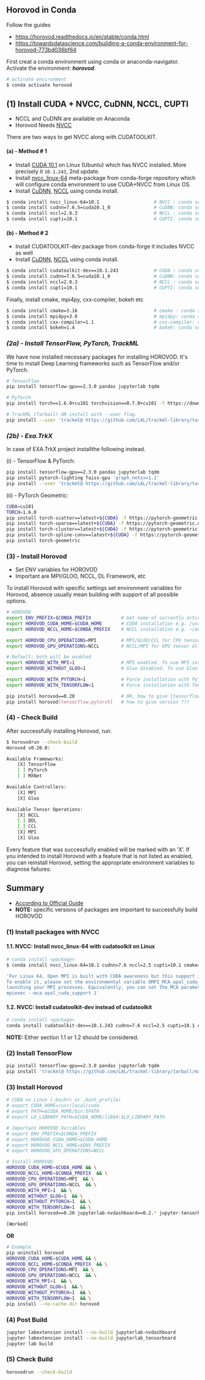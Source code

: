 ## Horovod in Conda

Follow the guides 

- https://horovod.readthedocs.io/en/stable/conda.html
- https://towardsdatascience.com/building-a-conda-environment-for-horovod-773bd036bf64


First creat a conda environment using conda or anaconda-navigator. Activate the environment: **_horovod_**.

```bash
# activate environment
$ conda activate horovod
```

## (1) Install CUDA + NVCC, CuDNN, NCCL, CUPTI

- NCCL and CuDNN are available on Anaconda
- Horovod Needs [NVCC](https://docs.nvidia.com/cuda/archive/10.1/cuda-compiler-driver-nvcc/index.html)

There are two ways to get NVCC along with CUDATOOLKIT.

#### (a) - Method # 1

- Install [CUDA 10.1](https://developer.nvidia.com/cuda-10.1-download-archive-update2) on Linux (Ubuntu) which has NVCC installed. More precisely it `10.1.243`, 2nd update.
- Install [nvcc_linux-64](https://anaconda.org/conda-forge/nvcc_linux-64) meta-package from conda-forge repository which will configure conda environment to use CUDA+NVCC from Linux OS.
- Install [CuDNN](), [NCCL]() using conda install.

```bash
$ conda install nvcc_linux-64=10.1                    # NVCC : conda search nvcc_linux-64
$ conda install cudnn=7.6.5=cuda10.1_0                # CuDNN: conda search cudnn
$ conda install nccl=2.8.3                            # NCCL : conda search nccl
$ conda install cupti=10.1                            # CUPTI: conda search cupti
```


#### (b) - Method # 2

- Install CUDATOOLKIT-dev package from conda-forge it includes NVCC as well
- Install [CuDNN](), [NCCL]() using conda install.

```bash
$ conda install cudatoolkit-dev==10.1.243             # CUDA : conda search cudatoolkit-dev 
$ conda install cudnn=7.6.5=cuda10.1_0                # CuDNN: conda search cudnn
$ conda install nccl=2.8.3                            # NCCL : conda search nccl
$ conda install cupti=10.1                            # CUPTI: conda search cupti
```

Finally, install cmake, mpi4py, cxx-compiler, bokeh etc

```bash
$ conda install cmake=3.16                            # cmake : conda search cmake
$ conda install mpi4py=3.0                            # mpi4py: conda search mpi4py
$ conda install cxx-compiler=1.1                      # cxx-compiler: conda search cxx-compiler
$ conda install bokeh=1.4                             # bokeh: conda search bokeh
```

### _(2a) - Install TensorFlow, PyTorch, TrackML_

We have now installed necessary packages for installing HOROVOD. It's time to install Deep Learning frameworks such as TensorFlow and/or PyTorch.

```bash
# TensorFlow
pip install tensorflow-gpu==2.3.0 pandas jupyterlab tqdm

# PyTorch
pip install torch==1.6.0+cu101 torchvision==0.7.0+cu101 -f https://download.pytorch.org/whl/torch_stable.html

# TrackML (Tarball) OR install with --user flag.
pip install --user 'trackml@ https://github.com/LAL/trackml-library/tarball/master#egg=trackml-3'
```

### _(2b) - Exa.TrkX_

In case of EXA.TrkX project installthe following instead.

(i) - TensorFlow & PyTorch:

```bash
pip install tensorflow-gpu==2.3.0 pandas jupyterlab tqdm
pip install pytorch-lighting faiss-gpu 'graph_nets>=1.1'
pip install --user 'trackml@ https://github.com/LAL/trackml-library/tarball/master#egg=trackml-3'
```

(ii) - PyTorch Geometric:

```bash
CUDA=cu101
TORCH=1.6.0
pip install torch-scatter==latest+${CUDA} -f https://pytorch-geometric.com/whl/torch-${TORCH}.html
pip install torch-sparse==latest+${CUDA} -f https://pytorch-geometric.com/whl/torch-${TORCH}.html
pip install torch-cluster==latest+${CUDA} -f https://pytorch-geometric.com/whl/torch-${TORCH}.html
pip install torch-spline-conv==latest+${CUDA} -f https://pytorch-geometric.com/whl/torch-${TORCH}.html
pip install torch-geometric
```

### (3) - Install Horovod

- Set ENV variables for HOROVOD
- Important are MPI/GLOO, NCCL, DL Framework, etc

To install Horovod with specific settings set environment variables for Horovod, absence usually mean building with support of all possible options.

```bash
# HOROVOD
export ENV_PREFIX=$CONDA_PREFIX           # Get name of currently activated env
export HOROVOD_CUDA_HOME=$CUDA_HOME       # CUDA installation e.g. /usr/local/cuda
export HOROVOD_NCCL_HOME=$CONDA_PREFIX    # NCCL installation e.g. ~/anaconda/envs/horovod 

export HOROVOD_CPU_OPERATIONS=MPI         # MPI/GLOO/CCL for CPU tensor allreduce, allgather, and broadcast.
export HOROVOD_GPU_OPERATIONS=NCCL        # NCCL/MPI for GPU tensor allreduce, allgather, and broadcast

# Default: both will be enabled
export HOROVOD_WITH_MPI=1                 # MPI enabled. To use MPI instead of horovodrun MPI wrapper
export HOROVOD_WITHOUT_GLOO=1             # Gloo disabled. To use Gloo instead of horovodrun MPI wrapper

export HOROVOD_WITH_PYTORCH=1             # Force installation with PyTorch, use *_WITHOUT_*=1 if not needed.
export HOROVOD_WITH_TENSORFLOW=1          # Force installation with TensorFlow, use *_WITHOUT_*=1 if not needed.

pip install horovod==0.20                 # OR, how to give [tensorflow,pytorch] ???
pip install horovod[tensorflow,pytorch]   # how to give version ???
```

### (4) - Check Build

After successfully installing Horovod, run:

```bash
$ horovodrun --check-build
Horovod v0.20.0:

Available Frameworks:
    [X] TensorFlow
    [ ] PyTorch
    [ ] MXNet

Available Controllers:
    [X] MPI
    [X] Gloo

Available Tensor Operations:
    [X] NCCL
    [ ] DDL
    [ ] CCL
    [X] MPI
    [X] Gloo
```

Every feature that was successfully enabled will be marked with an ‘X’. If you intended to install Horovod with a feature that is not listed as enabled, you can reinstall Horovod, setting the appropriate environment variables to diagnose failures:


## Summary 

- [According to Official Guide](https://horovod.readthedocs.io/en/latest/conda.html)
- **NOTE:** specific versions of packages are important to successfully build HOROVOD

### (1) Install packages with NVCC

#### 1.1. NVCC: Install nvcc_linux-64 with cudatoolkit on Linux


```bash
# conda install <package>
$ conda install nvcc_linux-64=10.1 cudnn=7.6 nccl=2.5 cupti=10.1 cmake=3.16 mpi4py=3.0 cxx-compiler=1.0 bokeh=1.4 nodejs=13

'For Linux 64, Open MPI is built with CUDA awareness but this support is disabled by default.
To enable it, please set the environmental variable OMPI_MCA_opal_cuda_support=true before
launching your MPI processes. Equivalently, you can set the MCA parameter in the command line:
mpiexec --mca opal_cuda_support 1'
```

#### 1.2. NVCC: Install cudatoolkit-dev instead of cudatoolkit

```bash
# conda install <package>
conda install cudatoolkit-dev==10.1.243 cudnn=7.6 nccl=2.5 cupti=10.1 cmake=3.16 mpi4py=3.0 cxx-compiler=1.0 bokeh=1.4 nodejs=13
```

**NOTE:** Either section 1.1 or 1.2 should be considered.

### (2) Install TensorFlow

```bash
pip install tensorflow-gpu==2.3.0 pandas jupyterlab tqdm
pip install 'trackml@ https://github.com/LAL/trackml-library/tarball/master#egg=trackml-3'
```

### (3) Install Horovod

```bash
# CUDA on Linux (.bashrc or .bash_profile)
# export CUDA_HOME=/usr/local/cuda
# export PATH=$CUDA_HOME/bin:$PATH
# export LD_LIBRARY_PATH=$CUDA_HOME/lib64:$LD_LIBRARY_PATH

# Important HOROVOD Variables
# export ENV_PREFIX=$CONDA_PREFIX
# export HOROVOD_CUDA_HOME=$CUDA_HOME
# export HOROVOD_NCCL_HOME=$ENV_PREFIX
# export HOROVOD_GPU_OPERATIONS=NCCL

# Install HOROVOD
HOROVOD_CUDA_HOME=$CUDA_HOME && \
HOROVOD_NCCL_HOME=$CONDA_PREFIX  && \
HOROVOD_CPU_OPERATIONS=MPI  && \
HOROVOD_GPU_OPERATIONS=NCCL  && \
HOROVOD_WITH_MPI=1  && \
HOROVOD_WITHOUT_GLOO=1  && \
HOROVOD_WITHOUT_PYTORCH=1  && \
HOROVOD_WITH_TENSORFLOW=1  && \
pip install horovod==0.20 jupyterlab-nvdashboard==0.2.* jupyter-tensorboard==0.2.* --no-binary=horovod

[Worked]
```

**OR**

```bash
# Example
pip uninstall horovod
HOROVOD_CUDA_HOME=$CUDA_HOME && \
HOROVOD_NCCL_HOME=$CONDA_PREFIX  && \
HOROVOD_CPU_OPERATIONS=MPI  && \
HOROVOD_GPU_OPERATIONS=NCCL  && \
HOROVOD_WITH_MPI=1  && \
HOROVOD_WITHOUT_GLOO=1  && \
HOROVOD_WITHOUT_PYTORCH=1  && \
HOROVOD_WITH_TENSORFLOW=1  && \
pip install --no-cache-dir horovod
```


### (4) Post Build

```bash
jupyter labextension install --no-build jupyterlab-nvdashboard
jupyter labextension install --no-build jupyterlab_tensorboard
jupyter lab build
```

### (5) Check Build

```bash
horovodrun --check-build
```
